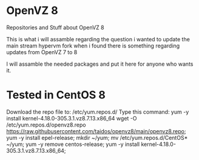 # OpenVZ 8
Repositories and Stuff about OpenVZ 8 

This is what i will assamble regarding the question i wanted to update the main stream hypervm fork when i found there is something regarding updates from OpenVZ 7 to 8

I will assamble the needed packages and put it here for anyone who wants it.

# Tested in CentOS 8
Download the repo file to: /etc/yum.repos.d/
Type this command: yum -y install kernel-4.18.0-305.3.1.vz8.7.13.x86_64
wget -O /etc/yum.repos.d/openvz8.repo https://raw.githubusercontent.com/taidos/openvz8/main/openvz8.repo;
yum -y install epel-release;
mkdir ~/yum; 
mv /etc/yum.repos.d/CentOS* ~/yum;
yum -y remove centos-release;
yum -y install kernel-4.18.0-305.3.1.vz8.7.13.x86_64;
